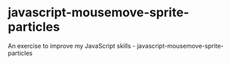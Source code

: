 # javascript-mousemove-sprite-particles
An exercise to improve my JavaScript skills - javascript-mousemove-sprite-particles
